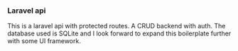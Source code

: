 ### Laravel api

This is a laravel api with protected routes. A CRUD backend with auth. The database used is SQLite and I look forward to expand this boilerplate further with some UI framework. 